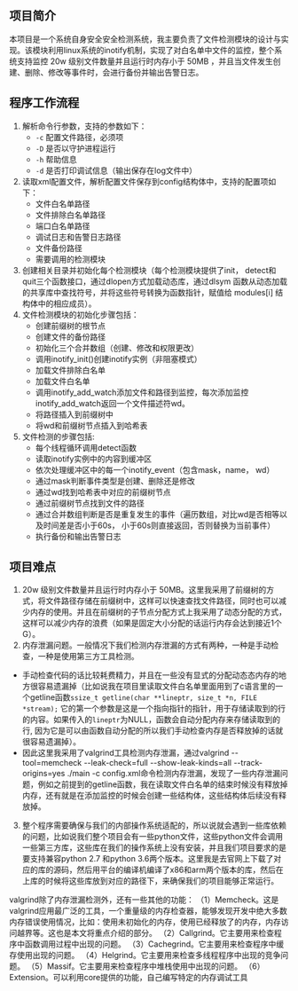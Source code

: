 ## 项目简介
本项目是一个系统自身安全安全检测系统，我主要负责了文件检测模块的设计与实现。该模块利用linux系统的inotify机制，实现了对白名单中文件的监控，整个系统支持监控 20w 级别文件数量并且运行时内存小于 50MB ，并且当文件发生创建、删除、修改等事件时，会进行备份并输出告警日志。
## 程序工作流程
1. 解析命令行参数，支持的参数如下：
    - `-c` 配置文件路径，必须项
    - `-D` 是否以守护进程运行
    - `-h` 帮助信息
    - `-d` 是否打印调试信息（输出保存在log文件中）
2. 读取xml配置文件，解析配置文件保存到config结构体中，支持的配置项如下：
    - 文件白名单路径
    - 文件排除白名单路径
    - 端口白名单路径
    - 调试日志和告警日志路径
    - 文件备份路径
    - 需要调用的检测模块
3. 创建相关目录并初始化每个检测模块（每个检测模块提供了init， detect和quit三个函数接口，通过dlopen方式加载动态库，通过dlsym 函数从动态加载的共享库中查找符号，并将这些符号转换为函数指针，赋值给 modules[i] 结构体中的相应成员）。
4. 文件检测模块的初始化步骤包括：
    - 创建前缀树的根节点
    - 创建文件的备份路径
    - 初始化三个合并数组（创建、修改和权限更改）
    - 调用inotify_init()创建inotify实例（非阻塞模式）
    - 加载文件排除白名单
    - 加载文件白名单
    - 调用inotify_add_watch添加文件和路径到监控，每次添加监控inotify_add_watch返回一个文件描述符wd。
    - 将路径插入到前缀树中
    - 将wd和前缀树节点插入到哈希表
5. 文件检测的步骤包括:
    - 每个线程循环调用detect函数
    - 读取inotify实例中的内容到缓冲区
    - 依次处理缓冲区中的每一个inotify_event（包含mask，name， wd）
    - 通过mask判断事件类型是创建、删除还是修改
    - 通过wd找到哈希表中对应的前缀树节点
    - 通过前缀树节点找到文件的路径
    - 通过合并数组判断是否是重复发生的事件（遍历数组，对比wd是否相等以及时间差是否小于60s， 小于60s则直接返回，否则替换为当前事件）
    - 执行备份和输出告警日志
## 项目难点
1. 20w 级别文件数量并且运行时内存小于 50MB。这里我采用了前缀树的方式，将文件路径存储在前缀树中，这样可以快速查找文件路径，同时也可以减少内存的使用。并且在前缀树的子节点分配方式上我采用了动态分配的方式，这样可以减少内存的浪费（如果是固定大小分配的话运行内存会达到接近1个G）。
2. 内存泄漏问题。一般情况下我们检测内存泄漏的方式有两种，一种是手动检查，一种是使用第三方工具检测。
- 手动检查代码的话比较耗费精力，并且在一些没有显式的分配动态态内存的地方很容易遗漏掉（比如说我在项目里读取文件白名单里面用到了c语言里的一个getline函数`ssize_t getline(char **lineptr, size_t *n, FILE *stream);` 它的第一个参数是这是一个指向指针的指针，用于存储读取到的行的内容。如果传入的`lineptr`为NULL，函数会自动分配内存来存储读取到的行, 因为它是可以由函数自动分配的所以我们手动检查内存是否释放掉的话就很容易遗漏掉）。
- 因此这里我采用了valgrind工具检测内存泄漏，通过valgrind --tool=memcheck --leak-check=full --show-leak-kinds=all --track-origins=yes ./main -c config.xml命令检测内存泄漏，发现了一些内存泄漏问题，例如之前提到的getline函数，我在读取文件白名单的结束时候没有释放掉内存，还有就是在添加监控的时候会创建一些结构体，这些结构体后续没有释放掉。
3. 整个程序需要确保与我们的内部操作系统适配的，所以说就会遇到一些库依赖的问题，比如说我们整个项目会有一些python文件，这些python文件会调用一些第三方库，这些库在我们的操作系统上没有安装，并且我们项目要求的是要支持兼容python 2.7 和python 3.6两个版本。这里我是去官网上下载了对应的库的源码，然后用平台的编译机编译了x86和arm两个版本的库，然后在上库的时候将这些库放到对应的路径下，来确保我们的项目能够正常运行。

valgrind除了内存泄漏检测外，还有一些其他的功能：
（1）Memcheck。这是valgrind应用最广泛的工具，一个重量级的内存检查器，能够发现开发中绝大多数内存错误使用情况，比如：使用未初始化的内存，使用已经释放了的内存，内存访问越界等。这也是本文将重点介绍的部分。
（2）Callgrind。它主要用来检查程序中函数调用过程中出现的问题。
（3）Cachegrind。它主要用来检查程序中缓存使用出现的问题。
（4）Helgrind。它主要用来检查多线程程序中出现的竞争问题。
（5）Massif。它主要用来检查程序中堆栈使用中出现的问题。
（6）Extension。可以利用core提供的功能，自己编写特定的内存调试工具
